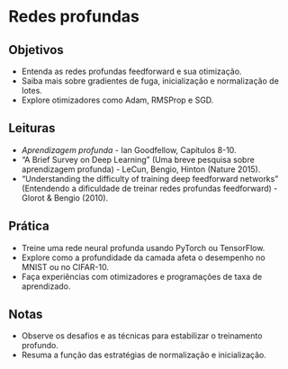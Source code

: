 # Redes profundas

## Objetivos
- Entenda as redes profundas feedforward e sua otimização.
- Saiba mais sobre gradientes de fuga, inicialização e normalização de lotes.
- Explore otimizadores como Adam, RMSProp e SGD.

## Leituras
- *Aprendizagem profunda* - Ian Goodfellow, Capítulos 8-10.
- “A Brief Survey on Deep Learning” (Uma breve pesquisa sobre aprendizagem profunda) - LeCun, Bengio, Hinton (Nature 2015).
- “Understanding the difficulty of training deep feedforward networks” (Entendendo a dificuldade de treinar redes profundas feedforward) - Glorot &amp; Bengio (2010).

## Prática
- Treine uma rede neural profunda usando PyTorch ou TensorFlow.
- Explore como a profundidade da camada afeta o desempenho no MNIST ou no CIFAR-10.
- Faça experiências com otimizadores e programações de taxa de aprendizado.

## Notas
- Observe os desafios e as técnicas para estabilizar o treinamento profundo.
- Resuma a função das estratégias de normalização e inicialização.
